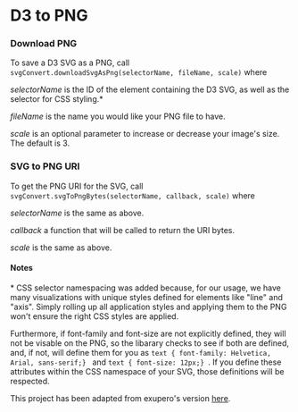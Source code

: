 D3 to PNG
============

### Download PNG

To save a D3 SVG as a PNG, call ```svgConvert.downloadSvgAsPng(selectorName, fileName, scale)``` where

*selectorName* is the ID of the element containing the D3 SVG, as well as the selector for CSS styling.*

*fileName* is the name you would like your PNG file to have.

*scale* is an optional parameter to increase or decrease your image's size. The default is 3.


### SVG to PNG URI

To get the PNG URI for the SVG, call ```svgConvert.svgToPngBytes(selectorName, callback, scale)``` where

*selectorName* is the same as above.

*callback* a function that will be called to return the URI bytes.

*scale* is the same as above.


#### Notes

\* CSS selector namespacing was added because, for our usage, we have many visualizations with unique styles defined for elements like "line" and "axis". Simply rolling up all application styles and applying them to the PNG won't ensure the right CSS styles are applied.

Furthermore, if font-family and font-size are not explicitly defined, they will not be visable on the PNG, so the libarary checks to see if both are defined, and, if not, will define them for you as ```text { font-family: Helvetica, Arial, sans-serif;} ``` and ```text { font-size: 12px;} ```. If you define these attributes within the CSS namespace of your SVG, those definitions will be respected.

This project has been adapted from exupero's version [here](https://github.com/exupero/saveSvgAsPng).